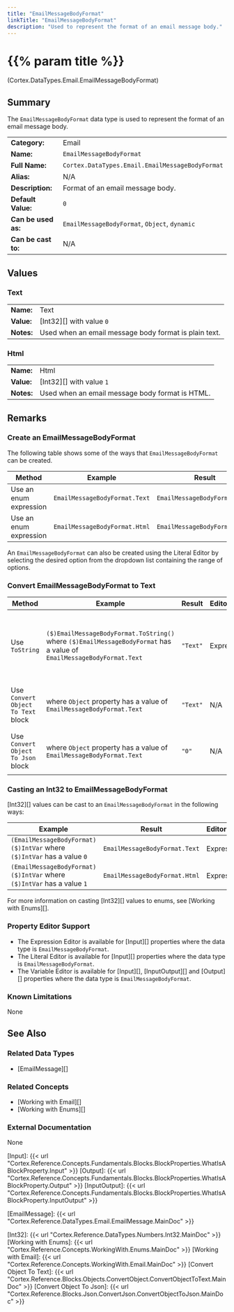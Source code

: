 ```yaml
---
title: "EmailMessageBodyFormat"
linkTitle: "EmailMessageBodyFormat"
description: "Used to represent the format of an email message body."
---
```


# {{% param title %}}

<p class="namespace">(Cortex.DataTypes.Email.EmailMessageBodyFormat)</p>

## Summary

The `EmailMessageBodyFormat` data type is used to represent the format of an email message body.

| | |
|-|-|
| **Category:**          | Email                                                  |
| **Name:**              | `EmailMessageBodyFormat`                               |
| **Full Name:**         | `Cortex.DataTypes.Email.EmailMessageBodyFormat`        |
| **Alias:**             | N/A                                                    |
| **Description:**       | Format of an email message body.                       |
| **Default Value:**     | `0`                                                    |
| **Can be used as:**    | `EmailMessageBodyFormat`, `Object`, `dynamic`          |
| **Can be cast to:**    | N/A                                                    |

## Values

### Text

| | |
|-|-|
| **Name:**    | Text                                          |
| **Value:**   | [Int32][] with value `0`                      |
| **Notes:**   | Used when an email message body format is plain text. |

### Html

| | |
|-|-|
| **Name:**    | Html                                          |
| **Value:**   | [Int32][] with value `1`                      |
| **Notes:**   | Used when an email message body format is HTML.       |

## Remarks

### Create an EmailMessageBodyFormat

The following table shows some of the ways that `EmailMessageBodyFormat` can be created.

| Method | Example | Result | Editor&nbsp;Support | Notes |
|-|-|-|-|-|
| Use an enum expression | `EmailMessageBodyFormat.Text` | `EmailMessageBodyFormat.Text`| Expression | N/A |
| Use an enum expression | `EmailMessageBodyFormat.Html` | `EmailMessageBodyFormat.Html`| Expression | N/A |

An `EmailMessageBodyFormat` can also be created using the Literal Editor by selecting the desired option from the dropdown list containing the range of options.

### Convert EmailMessageBodyFormat to Text

| Method | Example | Result | Editor&nbsp;Support | Notes |
|-|-|-|-|-|
| Use `ToString` | `($)EmailMessageBodyFormat.ToString()` where `($)EmailMessageBodyFormat` has a value of `EmailMessageBodyFormat.Text`| `"Text"` | Expression | ToString will return the Name of the enum value |
| Use `Convert Object To Text` block | where `Object` property has a value of `EmailMessageBodyFormat.Text` | `"Text"` | N/A  | See [Convert Object To Text][] |
| Use `Convert Object To Json` block | where `Object` property has a value of `EmailMessageBodyFormat.Text` | `"0"` | N/A  | See [Convert Object To Json][] |

### Casting an Int32 to EmailMessageBodyFormat

[Int32][] values can be cast to an `EmailMessageBodyFormat` in the following ways:

| Example | Result | Editor&nbsp;Support |
|-|-|-|
| `(EmailMessageBodyFormat)($)IntVar` where `($)IntVar` has a value `0` | `EmailMessageBodyFormat.Text` | Expression |
| `(EmailMessageBodyFormat)($)IntVar` where `($)IntVar` has a value `1` | `EmailMessageBodyFormat.Html` | Expression |

For more information on casting [Int32][] values to enums, see [Working with Enums][].

### Property Editor Support

- The Expression Editor is available for [Input][] properties where the data type is `EmailMessageBodyFormat`.
- The Literal Editor is available for [Input][] properties where the data type is `EmailMessageBodyFormat`.
- The Variable Editor is available for [Input][], [InputOutput][] and [Output][] properties where the data type is `EmailMessageBodyFormat`.
  
### Known Limitations

None

## See Also

### Related Data Types

- [EmailMessage][]
  
### Related Concepts

- [Working with Email][]
- [Working with Enums][]

### External Documentation

None

[Input]: {{< url "Cortex.Reference.Concepts.Fundamentals.Blocks.BlockProperties.WhatIsABlockProperty.Input" >}}
[Output]: {{< url "Cortex.Reference.Concepts.Fundamentals.Blocks.BlockProperties.WhatIsABlockProperty.Output" >}}
[InputOutput]: {{< url "Cortex.Reference.Concepts.Fundamentals.Blocks.BlockProperties.WhatIsABlockProperty.InputOutput" >}}

[EmailMessage]: {{< url "Cortex.Reference.DataTypes.Email.EmailMessage.MainDoc" >}}

[Int32]: {{< url "Cortex.Reference.DataTypes.Numbers.Int32.MainDoc" >}}
[Working with Enums]: {{< url "Cortex.Reference.Concepts.WorkingWith.Enums.MainDoc" >}}
[Working with Email]: {{< url "Cortex.Reference.Concepts.WorkingWith.Email.MainDoc" >}}
[Convert Object To Text]: {{< url "Cortex.Reference.Blocks.Objects.ConvertObject.ConvertObjectToText.MainDoc" >}}
[Convert Object To Json]: {{< url "Cortex.Reference.Blocks.Json.ConvertJson.ConvertObjectToJson.MainDoc" >}}
